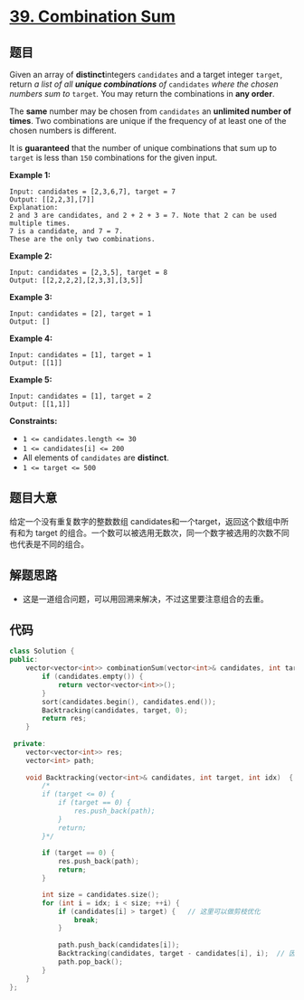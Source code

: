 # [39. Combination Sum](https://leetcode.com/problems/combination-sum/)

## 题目

Given an array of **distinct**integers `candidates` and a target integer `target`, return *a list of all **unique combinations** of* `candidates` *where the chosen numbers sum to* `target`*.* You may return the combinations in **any order**.

The **same** number may be chosen from `candidates` an **unlimited number of times**. Two combinations are unique if the frequency of at least one of the chosen numbers is different.

It is **guaranteed** that the number of unique combinations that sum up to `target` is less than `150` combinations for the given input.

 

**Example 1:**

```
Input: candidates = [2,3,6,7], target = 7
Output: [[2,2,3],[7]]
Explanation:
2 and 3 are candidates, and 2 + 2 + 3 = 7. Note that 2 can be used multiple times.
7 is a candidate, and 7 = 7.
These are the only two combinations.
```

**Example 2:**

```
Input: candidates = [2,3,5], target = 8
Output: [[2,2,2,2],[2,3,3],[3,5]]
```

**Example 3:**

```
Input: candidates = [2], target = 1
Output: []
```

**Example 4:**

```
Input: candidates = [1], target = 1
Output: [[1]]
```

**Example 5:**

```
Input: candidates = [1], target = 2
Output: [[1,1]]
```

 

**Constraints:**

- `1 <= candidates.length <= 30`
- `1 <= candidates[i] <= 200`
- All elements of `candidates` are **distinct**.
- `1 <= target <= 500`

## 题目大意

给定一个没有重复数字的整数数组 candidates和一个target，返回这个数组中所有和为 target 的组合。一个数可以被选用无数次，同一个数字被选用的次数不同也代表是不同的组合。

## 解题思路

* 这是一道组合问题，可以用回溯来解决，不过这里要注意组合的去重。

## 代码

````c++
class Solution {
public:
    vector<vector<int>> combinationSum(vector<int>& candidates, int target) {
        if (candidates.empty()) {
            return vector<vector<int>>();
        }
        sort(candidates.begin(), candidates.end());
        Backtracking(candidates, target, 0);
        return res;
    }
    
 private:
    vector<vector<int>> res;
    vector<int> path;
    
    void Backtracking(vector<int>& candidates, int target, int idx)  {
        /*
        if (target <= 0) {
            if (target == 0) {
                res.push_back(path);
            }
            return;
        }*/
        
        if (target == 0) {
            res.push_back(path);
            return;
        }

        int size = candidates.size();
        for (int i = idx; i < size; ++i) {
            if (candidates[i] > target) {   // 这里可以做剪枝优化
                break;
            }
            
            path.push_back(candidates[i]);
            Backtracking(candidates, target - candidates[i], i);  // 因为可以重复选，所以下一层递归传idx
            path.pop_back();
        }
    }
};
````

